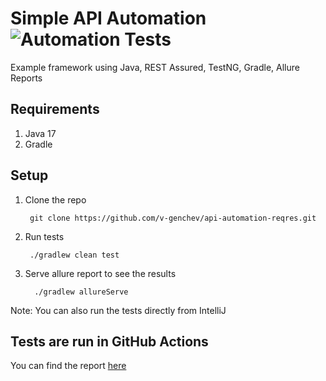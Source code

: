 # Simple API Automation ![Automation Tests](https://github.com/github/docs/actions/workflows/ci.yml/badge.svg)

Example framework using Java, REST Assured, TestNG, Gradle, Allure Reports

## Requirements

1. Java 17
2. Gradle

## Setup

1. Clone the repo
   ```
    git clone https://github.com/v-genchev/api-automation-reqres.git
    ```
2. Run tests
    ```
     ./gradlew clean test
    ```
3. Serve allure report to see the results
    ```
      ./gradlew allureServe
    ```

Note: You can also run the tests directly from IntelliJ

## Tests are run in GitHub Actions

You can find the report [here](https://v-genchev.github.io/api-automation-reqres/)
    
